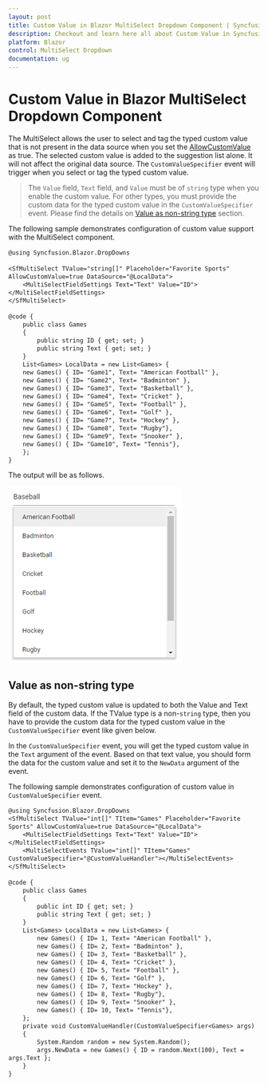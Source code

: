 ```yaml
---
layout: post
title: Custom Value in Blazor MultiSelect Dropdown Component | Syncfusion
description: Checkout and learn here all about Custom Value in Syncfusion Blazor MultiSelect Dropdown component and more.
platform: Blazor
control: MultiSelect Dropdown
documentation: ug
---
```


# Custom Value in Blazor MultiSelect Dropdown Component

The MultiSelect allows the user to select and tag the typed custom value that is not present in the data source when you set the [AllowCustomValue](https://help.syncfusion.com/cr/blazor/Syncfusion.Blazor.DropDowns.SfMultiSelect-1.html#Syncfusion_Blazor_DropDowns_SfMultiSelect_1_AllowCustomValue) as true. The selected custom value is added to the suggestion list alone. It will not affect the original data source. The `CustomValueSpecifier` event will trigger when you select or tag the typed custom value.

> The `Value` field, `Text` field, and `Value` must be of `string` type when you enable the custom value. For other types, you must provide the custom data for the typed custom value in the `CustomValueSpecifier` event. Please find the details on [Value as non-string type](https://blazor.syncfusion.com/documentation/multiselect-dropdown/custom-value#value-as-non-string-type) section.

The following sample demonstrates configuration of custom value support with the MultiSelect component.

```cshtml
@using Syncfusion.Blazor.DropDowns

<SfMultiSelect TValue="string[]" Placeholder="Favorite Sports" AllowCustomValue=true DataSource="@LocalData">
    <MultiSelectFieldSettings Text="Text" Value="ID"></MultiSelectFieldSettings>
</SfMultiSelect>

@code {
    public class Games
    {
        public string ID { get; set; }
        public string Text { get; set; }
    }
    List<Games> LocalData = new List<Games> {
    new Games() { ID= "Game1", Text= "American Football" },
    new Games() { ID= "Game2", Text= "Badminton" },
    new Games() { ID= "Game3", Text= "Basketball" },
    new Games() { ID= "Game4", Text= "Cricket" },
    new Games() { ID= "Game5", Text= "Football" },
    new Games() { ID= "Game6", Text= "Golf" },
    new Games() { ID= "Game7", Text= "Hockey" },
    new Games() { ID= "Game8", Text= "Rugby"},
    new Games() { ID= "Game9", Text= "Snooker" },
    new Games() { ID= "Game10", Text= "Tennis"},
    };
}
```

The output will be as follows.

![Blazor MultiSelect with custom value](./images/custom_value.png)

## Value as non-string type

By default, the typed custom value is updated to both the Value and Text field of the custom data. If the TValue type is a non-`string` type, then you have to provide the custom data for the typed custom value in the `CustomValueSpecifier` event like given below.

In the `CustomValueSpecifier` event, you will get the typed custom value in the `Text` argument of the event. Based on that text value, you should form the data for the custom value and set it to the `NewData` argument of the event.

The following sample demonstrates configuration of custom value in `CustomValueSpecifier` event.

```cshtml
@using Syncfusion.Blazor.DropDowns
<SfMultiSelect TValue="int[]" TItem="Games" Placeholder="Favorite Sports" AllowCustomValue=true DataSource="@LocalData">
    <MultiSelectFieldSettings Text="Text" Value="ID"></MultiSelectFieldSettings>
    <MultiSelectEvents TValue="int[]" TItem="Games" CustomValueSpecifier="@CustomValueHandler"></MultiSelectEvents>
</SfMultiSelect>

@code {
    public class Games
    {
        public int ID { get; set; }
        public string Text { get; set; }
    }
    List<Games> LocalData = new List<Games> {
        new Games() { ID= 1, Text= "American Football" },
        new Games() { ID= 2, Text= "Badminton" },
        new Games() { ID= 3, Text= "Basketball" },
        new Games() { ID= 4, Text= "Cricket" },
        new Games() { ID= 5, Text= "Football" },
        new Games() { ID= 6, Text= "Golf" },
        new Games() { ID= 7, Text= "Hockey" },
        new Games() { ID= 8, Text= "Rugby"},
        new Games() { ID= 9, Text= "Snooker" },
        new Games() { ID= 10, Text= "Tennis"},
    };
    private void CustomValueHandler(CustomValueSpecifier<Games> args)
    {
        System.Random random = new System.Random();
        args.NewData = new Games() { ID = random.Next(100), Text = args.Text };
    }
}
```